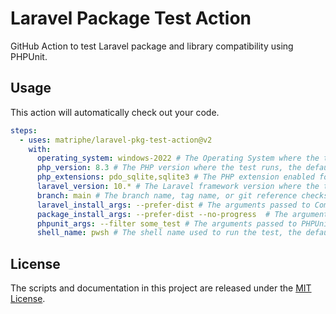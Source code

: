 # Laravel Package Test Action

GitHub Action to test Laravel package and library compatibility using PHPUnit.

## Usage

This action will automatically check out your code.

```yaml
steps:
  - uses: matriphe/laravel-pkg-test-action@v2
    with:
      operating_system: windows-2022 # The Operating System where the test runs, the default is `ubuntu-latest` 
      php_version: 8.3 # The PHP version where the test runs, the default is `8.2`
      php_extensions: pdo_sqlite,sqlite3 # The PHP extension enabled for the test, separated by comma
      laravel_version: 10.* # The Laravel framework version where the test runs, the default is `^11.0`
      branch: main # The branch name, tag name, or git reference checksum to check out
      laravel_install_args: --prefer-dist # The arguments passed to Composer when installing Laravel framework, the default is `--prefer-dist --no-progress --no-suggest --optimize-autoloader --no-plugins`
      package_install_args: --prefer-dist --no-progress  # The arguments passed to Composer when installing the package, the default is `--prefer-dist --no-progress --no-suggest --optimize-autoloader --no-plugins`
      phpunit_args: --filter some_test # The arguments passed to PHPUnit when running the test
      shell_name: pwsh # The shell name used to run the test, the default is `bash`
```

## License

The scripts and documentation in this project are released under the [MIT License](LICENSE).